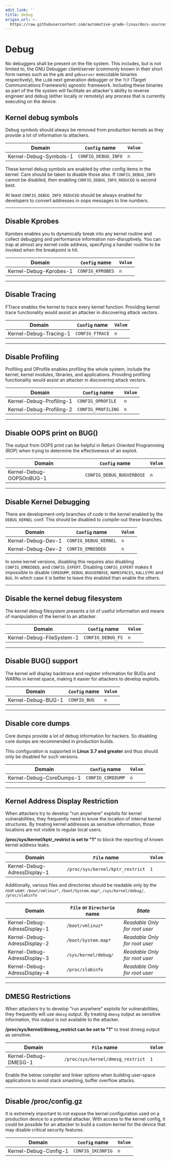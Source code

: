 ```yaml
---
edit_link: ''
title: Debug
origin_url: >-
  https://raw.githubusercontent.com/automotive-grade-linux/docs-sources/flounder/docs/security-blueprint/part-4/4-Debug.md
---
```


<!-- WARNING: This file is generated by fetch_docs.js using /home/boron/Documents/AGL/docs-webtemplate/site/_data/tocs/architecture/flounder/security_blueprint-flounder-security-blueprint-book.yml -->

# Debug

No debuggers shall be present on the file system. This includes, but is not limited to, the GNU Debugger client/server (commonly known in their short form names such as the `gdb` and `gdbserver` executable binaries respectively), the `LLDB` next generation debugger or the `TCF` (Target Communications Framework) agnostic framework. Including these binaries as part of the file system will facilitate an attacker's ability to reverse engineer and debug (either locally or remotely) any process that is currently executing on the device.

## Kernel debug symbols

Debug symbols should always be removed from production kernels as they provide a lot of information to attackers.

<!-- section-config -->

Domain                 | `Config` name       | `Value`
---------------------- | ------------------- | -------
Kernel-Debug-Symbols-1 | `CONFIG_DEBUG_INFO` | `n`

<!-- end-section-config -->

These kernel debug symbols are enabled by other config items in the kernel. Care should be taken to disable those also. If `CONFIG_DEBUG_INFO` cannot be disabled, then enabling `CONFIG_DEBUG_INFO_REDUCED` is second best.

<!-- section-note -->

At least `CONFIG_DEBUG_INFO_REDUCED` should be always enabled for developers to convert addresses in oops messages to line numbers.

<!-- end-section-note -->

--------------------------------------------------------------------------------

## Disable Kprobes

Kprobes enables you to dynamically break into any kernel routine and collect debugging and performance information non-disruptively. You can trap at almost any kernel code address, specifying a handler routine to be invoked when the breakpoint is hit.

<!-- section-config -->

Domain                 | `Config` name    | `Value`
---------------------- | ---------------- | -------
Kernel-Debug-Kprobes-1 | `CONFIG_KPROBES` | `n`

<!-- end-section-config -->

--------------------------------------------------------------------------------

## Disable Tracing

FTrace enables the kernel to trace every kernel function. Providing kernel trace functionality would assist an attacker in discovering attack vectors.

<!-- section-config -->

Domain                 | `Config` name   | `Value`
---------------------- | --------------- | -------
Kernel-Debug-Tracing-1 | `CONFIG_FTRACE` | `n`

<!-- end-section-config -->

--------------------------------------------------------------------------------

## Disable Profiling

Profiling and OProfile enables profiling the whole system, include the kernel, kernel modules, libraries, and applications. Providing profiling functionality would assist an attacker in discovering attack vectors.

<!-- section-config -->

Domain                   | `Config` name      | `Value`
------------------------ | ------------------ | -------
Kernel-Debug-Profiling-1 | `CONFIG_OPROFILE`  | `n`
Kernel-Debug-Profiling-2 | `CONFIG_PROFILING` | `n`

<!-- end-section-config -->

--------------------------------------------------------------------------------

## Disable OOPS print on BUG()

The output from OOPS print can be helpful in Return Oriented Programming (ROP) when trying to determine the effectiveness of an exploit.

<!-- section-config -->

Domain                   | `Config` name             | `Value`
------------------------ | ------------------------- | -------
Kernel-Debug-OOPSOnBUG-1 | `CONFIG_DEBUG_BUGVERBOSE` | `n`

<!-- end-section-config -->

--------------------------------------------------------------------------------

## Disable Kernel Debugging

There are development-only branches of code in the kernel enabled by the `DEBUG_KERNEL` conf. This should be disabled to compile-out these branches.

<!-- section-config -->

Domain             | `Config` name         | `Value`
------------------ | --------------------- | -------
Kernel-Debug-Dev-1 | `CONFIG_DEBUG_KERNEL` | `n`
Kernel-Debug-Dev-2 | `CONFIG_EMBEDDED`     | `n`

<!-- end-section-config -->

In some kernel versions, disabling this requires also disabling `CONFIG_EMBEDDED`, and `CONFIG_EXPERT`. Disabling `CONFIG_EXPERT` makes it impossible to disable `COREDUMP`, `DEBUG_BUGVERBOSE`, `NAMESPACES`, `KALLSYMS` and `BUG`. In which case it is better to leave this enabled than enable the others.

--------------------------------------------------------------------------------

<!-- pagebreak -->

## Disable the kernel debug filesystem

The kernel debug filesystem presents a lot of useful information and means of manipulation of the kernel to an attacker.

<!-- section-config -->

Domain                    | `Config` name     | `Value`
------------------------- | ----------------- | -------
Kernel-Debug-FileSystem-1 | `CONFIG_DEBUG_FS` | `n`

<!-- end-section-config -->

--------------------------------------------------------------------------------

## Disable BUG() support

The kernel will display backtrace and register information for BUGs and WARNs in kernel space, making it easier for attackers to develop exploits.

<!-- section-config -->

Domain             | `Config` name | `Value`
------------------ | ------------- | -------
Kernel-Debug-BUG-1 | `CONFIG_BUG`  | `n`

<!-- end-section-config -->

--------------------------------------------------------------------------------

## Disable core dumps

Core dumps provide a lot of debug information for hackers. So disabling core dumps are recommended in production builds.

This configuration is supported in **Linux 3.7 and greater** and thus should only be disabled for such versions.

<!-- section-config -->

Domain                   | `Config` name     | `Value`
------------------------ | ----------------- | -------
Kernel-Debug-CoreDumps-1 | `CONFIG_COREDUMP` | `n`

<!-- end-section-config -->

--------------------------------------------------------------------------------

<!-- pagebreak -->

## Kernel Address Display Restriction

When attackers try to develop "run anywhere" exploits for kernel vulnerabilities, they frequently need to know the location of internal kernel structures. By treating kernel addresses as sensitive information, those locations are not visible to regular local users.

**/proc/sys/kernel/kptr_restrict is set to "1"** to block the reporting of known kernel address leaks.

<!-- section-config -->

Domain                       | `File` name                      | `Value`
---------------------------- | -------------------------------- | -------
Kernel-Debug-AdressDisplay-1 | `/proc/sys/kernel/kptr_restrict` | `1`

<!-- end-section-config -->

Additionally, various files and directories should be readable only by the root user: `/boot/vmlinuz*`, `/boot/System.map*`, `/sys/kernel/debug/`, `/proc/slabinfo`

<!-- section-config -->

Domain                       | `File` or `Directorie` name | _State_
---------------------------- | --------------------------- | -----------------------------
Kernel-Debug-AdressDisplay-1 | `/boot/vmlinuz*`            | _Readable Only for root user_
Kernel-Debug-AdressDisplay-2 | `/boot/System.map*`         | _Readable Only for root user_
Kernel-Debug-AdressDisplay-3 | `/sys/kernel/debug/`        | _Readable Only for root user_
Kernel-Debug-AdressDisplay-4 | `/proc/slabinfo`            | _Readable Only for root user_

<!-- end-section-config -->

--------------------------------------------------------------------------------

## DMESG Restrictions

When attackers try to develop "run anywhere" exploits for vulnerabilities, they frequently will use `dmesg` output. By treating `dmesg` output as sensitive information, this output is not available to the attacker.

**/proc/sys/kernel/dmesg_restrict can be set to "1"** to treat dmesg output as sensitive.

<!-- section-config -->

Domain               | `File` name                       | `Value`
-------------------- | --------------------------------- | -------
Kernel-Debug-DMESG-1 | `/proc/sys/kernel/dmesg_restrict` | `1`

<!-- end-section-config -->

Enable the below compiler and linker options when building user-space applications to avoid stack smashing, buffer overflow attacks.

--------------------------------------------------------------------------------

<!-- pagebreak -->

## Disable /proc/config.gz

It is extremely important to not expose the kernel configuration used on a production device to a potential attacker. With access to the kernel config, it could be possible for an attacker to build a custom kernel for the device that may disable critical security features.

<!-- section-config -->

Domain                | `Config` name     | `Value`
--------------------- | ----------------- | -------
Kernel-Debug-Config-1 | `CONFIG_IKCONFIG` | `n`

<!-- end-section-config -->
